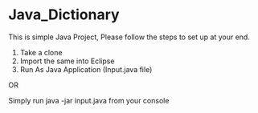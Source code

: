 # Java_Dictionary

This is simple Java Project, Please follow the steps to set up at your end.
1. Take a clone
2. Import the same into Eclipse
3. Run As Java Application (Input.java file)

OR

Simply run java -jar input.java from your console
